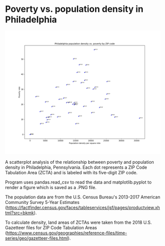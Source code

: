 # Poverty vs. population density in Philadelphia

![Image of figure](graph.png)

A scatterplot analysis of the relationship between poverty and population density in Philadelphia, Pennsylvania. Each dot represents a ZIP Code Tabulation Area (ZCTA) and is labeled with its five-digit ZIP code.

Program uses pandas.read_csv to read the data and matplotlib.pyplot to render a figure which is saved as a .PNG file.

The population data are from the U.S. Census Bureau's 2013-2017 American Community Survey 5-Year Estimates (https://factfinder.census.gov/faces/tableservices/jsf/pages/productview.xhtml?src=bkmk).

To calculate density, land areas of ZCTAs were taken from the 2018 U.S. Gazetteer files for ZIP Code Tabulation Areas (https://www.census.gov/geographies/reference-files/time-series/geo/gazetteer-files.html).
